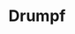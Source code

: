 ---
title: Drumpf
crosslinks:
- autotldr
- politicalhumor
- WayOfTheBern
- the_meltdown
- livven
- The_Donald
- 360video
- PutinsBitch
- hillaryforprison
- pics
- NewColdWar
---